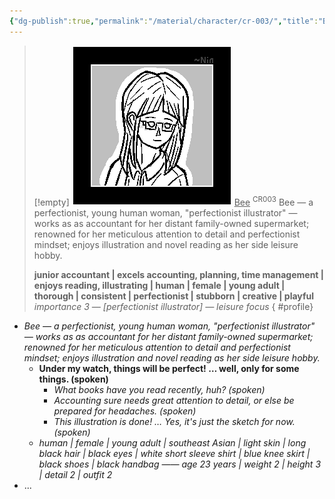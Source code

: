 ```yaml
---
{"dg-publish":true,"permalink":"/material/character/cr-003/","title":"Bee","tags":["-character"]}
---
```


>[!empty]
> ![RESOURCE/ASSET/ICON/CR003.png|icon](/img/user/RESOURCE/ASSET/ICON/CR003.png) <u class="title">Bee</u> <sup class="title">CR003</sup> <b class="title"> </b>
> Bee — a perfectionist, young human woman, "perfectionist illustrator" — works as as accountant for her distant family-owned supermarket; renowned for her meticulous attention to detail and perfectionist mindset; enjoys illustration and novel reading as her side leisure hobby.
> 
> <b>junior accountant | excels accounting, planning, time management | enjoys reading, illustrating | human | female | young adult | thorough | consistent | perfectionist | stubborn | creative | playful</b>
> <i class="small">importance 3 — [perfectionist illustrator] — leisure focus</i>
{ #profile}


- *Bee — a perfectionist, young human woman, "perfectionist illustrator" — works as as accountant for her distant family-owned supermarket; renowned for her meticulous attention to detail and perfectionist mindset; enjoys illustration and novel reading as her side leisure hobby.*
	- **Under my watch, things will be perfect! … well, only for some things. (spoken)**
		- *What books have you read recently, huh? (spoken)*
		- *Accounting sure needs great attention to detail, or else be prepared for headaches. (spoken)*
		- *This illustration is done! … Yes, it's just the sketch for now. (spoken)*
	- *human | female | young adult | southeast Asian | light skin | long black hair | black eyes | white short sleeve shirt | blue knee skirt | black shoes | black handbag —— age 23 years | weight 2 | height 3 | detail 2 | outfit 2*
- ...